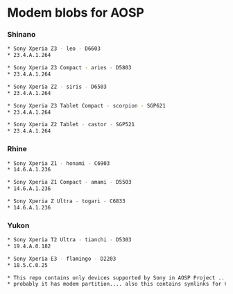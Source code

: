 # Modem blobs for AOSP

### Shinano ###

```bash
* Sony Xperia Z3 - leo - D6603
* 23.4.A.1.264
```
```bash
* Sony Xperia Z3 Compact - aries - D5803
* 23.4.A.1.264
```
```bash
* Sony Xperia Z2 - siris - D6503
* 23.4.A.1.264
```
```bash
* Sony Xperia Z3 Tablet Compact - scorpion - SGP621
* 23.4.A.1.264
```
```bash
* Sony Xperia Z2 Tablet - castor - SGP521
* 23.4.A.1.264
```

### Rhine ###

```bash
* Sony Xperia Z1 - honami - C6903
* 14.6.A.1.236
```
```bash
* Sony Xperia Z1 Compact - amami - D5503
* 14.6.A.1.236
```
```bash
* Sony Xperia Z Ultra - togari - C6833
* 14.6.A.1.236
```

### Yukon ####

```bash
* Sony Xperia T2 Ultra - tianchi - D5303
* 19.4.A.0.182
```
```bash
* Sony Xperia E3 - flamingo - D2203
* 18.5.C.0.25
```

```bash
* This repo contains only devices supported by Sony in AOSP Project .... if your device is not present
* probably it has modem partition.... also this contains symlinks for Custom Roms....
```
